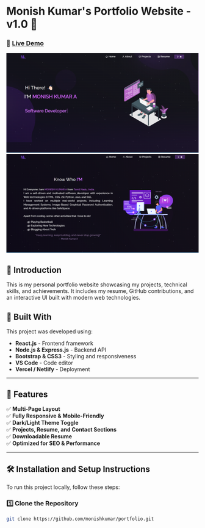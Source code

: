 # Monish Kumar's Portfolio Website - v1.0 🚀

### 🔗 [Live Demo](https://imonishkumarportfolio.netlify.app/)  

![Portfolio Screenshot](./Images/img1.png)
![Portfolio Screenshot](./Images/img2.png)

## 🌟 Introduction

This is my personal portfolio website showcasing my projects, technical skills, and achievements. It includes my resume, GitHub contributions, and an interactive UI built with modern web technologies.

## 🔧 Built With

This project was developed using:

- **React.js** - Frontend framework  
- **Node.js & Express.js** - Backend API  
- **Bootstrap & CSS3** - Styling and responsiveness  
- **VS Code** - Code editor  
- **Vercel / Netlify** - Deployment  

---

## 🚀 Features

✅ **Multi-Page Layout**  
✅ **Fully Responsive & Mobile-Friendly**  
✅ **Dark/Light Theme Toggle**  
✅ **Projects, Resume, and Contact Sections**  
✅ **Downloadable Resume**  
✅ **Optimized for SEO & Performance**  

---

## 🛠 Installation and Setup Instructions

To run this project locally, follow these steps:

### 1️⃣ Clone the Repository
```sh
git clone https://github.com/monishkumar/portfolio.git
